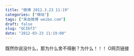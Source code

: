 ```yaml
---
title: "微博 2012.3.23 11:19"
categories: ["嘀咕"]
tags: ["来自微博 weibo.com"]
draft: false
slug: "QCI6f3"
date: "2012-03-23 11:19:00"
---
```


<p>既然你说没什么，那为什么舍不得删？为什么！！！ O网页链接 ​​​​</p>
